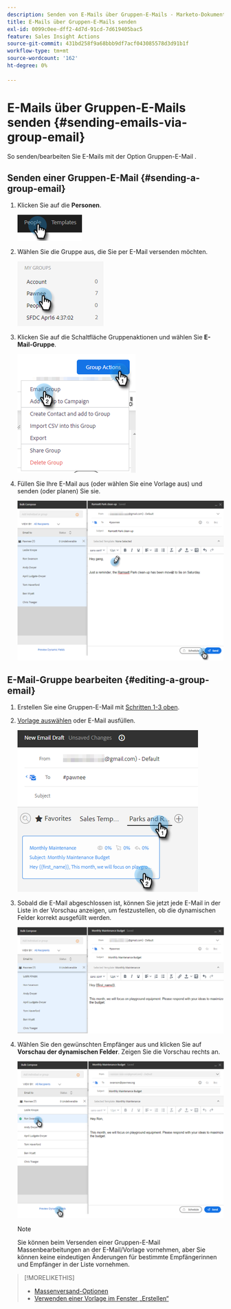 ```yaml
---
description: Senden von E-Mails über Gruppen-E-Mails - Marketo-Dokumente - Produktdokumentation
title: E-Mails über Gruppen-E-Mails senden
exl-id: 0099c0ee-dff2-4d7d-91cd-7d619405bac5
feature: Sales Insight Actions
source-git-commit: 431bd258f9a68bbb9df7acf043085578d3d91b1f
workflow-type: tm+mt
source-wordcount: '162'
ht-degree: 0%

---
```


# E-Mails über Gruppen-E-Mails senden {#sending-emails-via-group-email}

So senden/bearbeiten Sie E-Mails mit der Option Gruppen-E-Mail .

## Senden einer Gruppen-E-Mail {#sending-a-group-email}

1. Klicken Sie auf die **Personen**.

   ![](assets/sending-emails-via-group-email-1.png)

1. Wählen Sie die Gruppe aus, die Sie per E-Mail versenden möchten.

   ![](assets/sending-emails-via-group-email-2.png)

1. Klicken Sie auf die Schaltfläche Gruppenaktionen und wählen Sie **E-Mail-Gruppe**.

   ![](assets/sending-emails-via-group-email-3.png)

1. Füllen Sie Ihre E-Mail aus (oder wählen Sie eine Vorlage aus) und senden (oder planen) Sie sie.

   ![](assets/sending-emails-via-group-email-4.png)

## E-Mail-Gruppe bearbeiten {#editing-a-group-email}

1. Erstellen Sie eine Gruppen-E-Mail mit [Schritten 1-3 oben](#sending-a-group-email).

1. [Vorlage auswählen](/help/marketo/product-docs/marketo-sales-insight/actions/email/using-the-compose-window/using-a-template-in-the-compose-window.md) oder E-Mail ausfüllen.

   ![](assets/sending-emails-via-group-email-5.png)

1. Sobald die E-Mail abgeschlossen ist, können Sie jetzt jede E-Mail in der Liste in der Vorschau anzeigen, um festzustellen, ob die dynamischen Felder korrekt ausgefüllt werden.

   ![](assets/sending-emails-via-group-email-6.png)

1. Wählen Sie den gewünschten Empfänger aus und klicken Sie auf **Vorschau der dynamischen Felder**. Zeigen Sie die Vorschau rechts an.

   ![](assets/sending-emails-via-group-email-7.png)

   >[!NOTE]
   >
   >Sie können beim Versenden einer Gruppen-E-Mail Massenbearbeitungen an der E-Mail/Vorlage vornehmen, aber Sie können keine eindeutigen Änderungen für bestimmte Empfängerinnen und Empfänger in der Liste vornehmen.

>[!MORELIKETHIS]
>
>* [Massenversand-Optionen](/help/marketo/product-docs/marketo-sales-insight/actions/email/using-the-compose-window/bulk-emailing-options.md)
>* [Verwenden einer Vorlage im Fenster „Erstellen“](/help/marketo/product-docs/marketo-sales-insight/actions/email/using-the-compose-window/using-a-template-in-the-compose-window.md)
